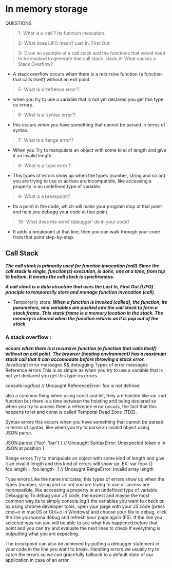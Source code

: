 # In memory storage
QUESTIONS
> 1- What is a ‘call’? Its function invocation.

> 2- What does LIFO mean? Last In, First Out

> 3- Draw an example of a call stack and the functions that would need to be invoked to generate that call stack. stack
> 4- What causes a Stack Overflow?

- A stack overflow occurs when there is a recursive function (a function that calls itself) without an exit point.

> 5- What is a ‘refrence error’?

- when you try to use a variable that is not yet declared you get this type os errors.

> 6- What is a ‘syntax error’?

- this occurs when you have something that cannot be parsed in terms of syntax.

> 7- What is a ‘range error’?

- When you Try to manipulate an object with some kind of length and give it an invalid length .

> 8- What is a ‘type error’?

- This types of errors show up when the types (number, string and so on) you are trying to use or access are incompatible, like accessing a property in an undefined type of variable.

> 9- What is a breakpoint?

- Its a point in the code, which will make your program stop at that point and help you debugg your code at that point.

> 10- What does the word ‘debugger’ do in your code?

- It adds a breakpoint at that line, then you can walk through your code from that point step-by-step.

## Call Stack
***The call stack is primarily used for function invocation (call).Since the call stack is single, function(s) execution, is done, one at a time, from top to bottom. It means the call stack is synchronous.***

***A call stack is a data structure that uses the Last In, First Out (LIFO) principle to temporarily store and manage function invocation (call)***.
- Temporarily store:
***When a function is invoked (called), the function, its parameters, and variables are pushed into the call stack to form a stack frame. This stack frame is a memory location in the stack. The memory is cleared when the function returns as it is pop out of the stack.***

### A stack overflow :
***occurs when there is a recursive function (a function that calls itself) without an exit point. The browser (hosting environment) has a maximum stack call that it can accomodate before throwing a stack error.***
JavaScript error messages && debugging
Types of error messages
Reference errors
This is as simple as when you try to use a variable that is not yet declared you get this type os errors.

console.log(foo) // Uncaught ReferenceError: foo is not defined

also a common thing when using const and let, they are hoisted like var and function but there is a time between the hoisting and being declared so when you try to access them a reference error occurs, the fact that this happens to let and const is called Temporal Dead Zone (TDZ).

Syntax errors
this occurs when you have something that cannot be parsed in terms of syntax, like when you try to parse an invalid object using JSON.parse.

JSON.parse( {'foo': 'bar'} ) // Uncaught SyntaxError: Unexpected token o in JSON at position 1

Range errors
Try to manipulate an object with some kind of length and give it an invalid length and this kind of errors will show up. EX: var foo= [] foo.length = foo.length -1 // Uncaught RangeError: Invalid array length

Type errors
Like the name indicates, this types of errors show up when the types (number, string and so on) you are trying to use or access are incompatible, like accessing a property in an undefined type of variable.
Debugging
To debug your JS code, the easiest and maybe the most common way its to simply console.log() the variables you want to check or, by using chrome developer tools, open your page with your JS code (press cmd+o in macOS or Ctrl+o in Windows) and choose your file to debug, click the line you wanna debug and refresh your page again (F5). If the line you selected was run you will be able to see what has happened before that point and you can try and evaluate the next lines to check if everything is outputting what you are expecting.

The breakpoint can also be achieved by putting a debugger statement in your code in the line you want to break.
Handling errors
we usually try to catch the errors so we can gracefully fallback to a default state of our application in case of an error.